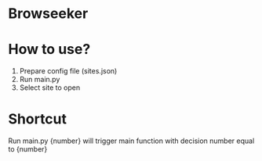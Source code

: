 # Browseeker

# How to use?
 1. Prepare config file (sites.json)
 2. Run main.py
 3. Select site to open

# Shortcut
 Run main.py {number} 
 will trigger main function with decision number equal to {number}
